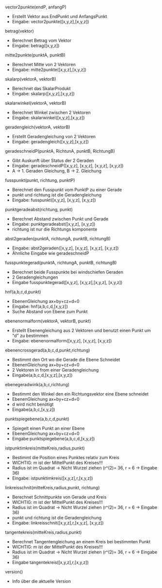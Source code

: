 vector2punkte(endP, anfangP)
- Erstellt Vektor aus EndPunkt und AnfangsPunkt
- Eingabe: vector2punkte([x,y,z],[x,y,z])

betrag(vektor)
- Berechnet Betrag vom Vektor
- Eingabe: betrag([x,y,z])

mitte2punkte(punktA, punktB)
- Berechnet Mitte von 2 Vektoren
- Eingabe: mitte2punkte([x,y,z],[x,y,z])

skalarp(vektorA, vektorB)
- Berechnet das SkalarProdukt
- Eingabe: skalarp([x,y,z],[x,y,z])

skalarwinkel(vektorA, vektorB)
- Berechnet Winkel zwischen 2 Vektoren
- Eingabe: skalarwinkel([x,y,z],[x,y,z])

geradengleich(vektorA, vektorB)
- Erstellt Geradengleichung von 2 Vektoren
- Eingabe: geradengleich([x,y,z],[x,y,z])

geradeschneidP(punktA, RichtunA, punktB, RichtungB)
- Gibt Auskunft über Status der 2 Geraden
- Eingabe: geradeschneidP([x,y,z], [x,y,z], [x,y,z], [x,y,z])
- A -> 1. Geraden Gleichung, B -> 2. Gleichung

fusspunkt(punkt, richtung, punktP)
- Berechnet den Fusspunkt vom PunktP zu einer Gerade
- punkt und richtung ist die Geradengleichung
- Eingabe: fusspunkt([x,y,z], [x,y,z], [x,y,z])

punktgeradeabst(richtung, punkt)
- Berechnet Abstand zwischen Punkt und Gerade
- Eingabe: punktgeradeabst([x,y,z], [x,y,z])
- richtung ist nur die Richtungs komponente

abst2geraden(punktA, richtungA, punktB, richtungB)
- Eingabe: abst2geraden([x,y,z], [x,y,z], [x,y,z], [x,y,z])
- Ähnliche Eingabe wie geradeschneidP

fusspunktegerad(punktA, richtungA, punktB, richtungB)
- Berechnet beide Fusspunkte bei windschiefen Geraden
- 2 Geradengleichungen
- Eingabe fusspunktegerad([x,y,z], [x,y,z],[x,y,z], [x,y,z])

hnf(a,b,c,d,punkt)
- EbenenGleichung ax+by+cz+d=0
- Eingabe: hnf(a,b,c,d,[x,y,z])
- Suche Abstand von Ebene zum Punkt

ebenenormalform(vektorA, vektorB, punkt)
- Erstellt Ebenengleichung aus 2 Vektoren und benutzt einen Punkt um "d" zu bestimmen
- Eingabe: ebenenormalform([x,y,z], [x,y,z], [x,y,z])

ebenencrossgerad(a,b,c,d,punkt,richtung)
- Bestimmt den Ort wo die Gerade die Ebene Schneidet
- EbenenGleichung ax+by+cz+d=0
- 2 Vektoren in from einer Geradengleichung
- Eingabe(a,b,c,d,[x,y,z],[x,y,z])

ebenegeradwink(a,b,c,richtung)
- Bestimmt den Winkel den ein Richtungsvektor eine Ebene schneidet
- EbenenGleichung ax+by+cz+d=0
- d wird nicht benötigt
- Eingabe(a,b,c,[x,y,z])

punktspiegebene(a,b,c,d,punkt)
- Spiegelt einen Punkt an einer Ebene
- EbenenGleichung ax+by+cz+d=0
- Eingabe punktspiegebene(a,b,c,d,[x,y,z])

istpunktimkreis(mitteKreis,radius,punkt)
- Bestimmt die Position eines Punktes relativ zum Kreis
- WICHTIG: m ist der MittelPunkt des Kreises!!!
- Radius ist im Quadrat -> Nicht Wurzel ziehen (r^(2)= 36, r = 6 -> Eingabe 36)
- Eingabe: istpunktimkreis([x,y,z],r,[x,y,z])

linkreisschnit(mitteKreis,radius,punkt, richtung)
- Berechnet Schnittpunkte von Gerade und Kreis
- WICHTIG: m ist der MittelPunkt des Kreises!!!
- Radius ist im Quadrat -> Nicht Wurzel ziehen (r^(2)= 36, r = 6 -> Eingabe 36)
- punkt und richtung ist die Geradengleichung
- Eingabe: linkreisschnit([x,y,z],r,[x,y,z], [x,y,z])

tangentekreis(mitteKreis,radius,punkt)
- Berechnet Tangentengleichung an einem Kreis bei bestimmten Punkt
- WICHTIG: m ist der MittelPunkt des Kreises!!!
- Radius ist im Quadrat -> Nicht Wurzel ziehen (r^(2)= 36, r = 6 -> Eingabe 36)
- Eingabe tangentekreis([x,y,z],r,[x,y,z])

version()
- Info über die aktuelle Version
